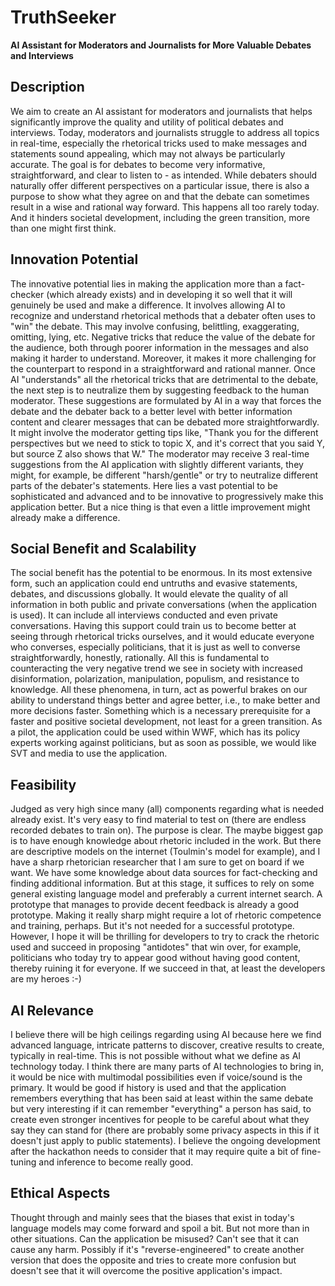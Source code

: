 # TruthSeeker
**AI Assistant for Moderators and Journalists for More Valuable Debates and Interviews**  

## Description  
We aim to create an AI assistant for moderators and journalists that helps significantly improve the quality and utility of political debates and interviews. Today, moderators and journalists struggle to address all topics in real-time, especially the rhetorical tricks used to make messages and statements sound appealing, which may not always be particularly accurate. The goal is for debates to become very informative, straightforward, and clear to listen to - as intended. While debaters should naturally offer different perspectives on a particular issue, there is also a purpose to show what they agree on and that the debate can sometimes result in a wise and rational way forward. This happens all too rarely today. And it hinders societal development, including the green transition, more than one might first think.

## Innovation Potential  
The innovative potential lies in making the application more than a fact-checker (which already exists) and in developing it so well that it will genuinely be used and make a difference. It involves allowing AI to recognize and understand rhetorical methods that a debater often uses to "win" the debate. This may involve confusing, belittling, exaggerating, omitting, lying, etc. Negative tricks that reduce the value of the debate for the audience, both through poorer information in the messages and also making it harder to understand. Moreover, it makes it more challenging for the counterpart to respond in a straightforward and rational manner. Once AI "understands" all the rhetorical tricks that are detrimental to the debate, the next step is to neutralize them by suggesting feedback to the human moderator. These suggestions are formulated by AI in a way that forces the debate and the debater back to a better level with better information content and clearer messages that can be debated more straightforwardly. It might involve the moderator getting tips like, "Thank you for the different perspectives but we need to stick to topic X, and it's correct that you said Y, but source Z also shows that W." The moderator may receive 3 real-time suggestions from the AI application with slightly different variants, they might, for example, be different "harsh/gentle" or try to neutralize different parts of the debater's statements. Here lies a vast potential to be sophisticated and advanced and to be innovative to progressively make this application better. But a nice thing is that even a little improvement might already make a difference.

## Social Benefit and Scalability  
The social benefit has the potential to be enormous. In its most extensive form, such an application could end untruths and evasive statements, debates, and discussions globally. It would elevate the quality of all information in both public and private conversations (when the application is used). It can include all interviews conducted and even private conversations. Having this support could train us to become better at seeing through rhetorical tricks ourselves, and it would educate everyone who converses, especially politicians, that it is just as well to converse straightforwardly, honestly, rationally. All this is fundamental to counteracting the very negative trend we see in society with increased disinformation, polarization, manipulation, populism, and resistance to knowledge. All these phenomena, in turn, act as powerful brakes on our ability to understand things better and agree better, i.e., to make better and more decisions faster. Something which is a necessary prerequisite for a faster and positive societal development, not least for a green transition. As a pilot, the application could be used within WWF, which has its policy experts working against politicians, but as soon as possible, we would like SVT and media to use the application.

## Feasibility  
Judged as very high since many (all) components regarding what is needed already exist. It's very easy to find material to test on (there are endless recorded debates to train on). The purpose is clear. The maybe biggest gap is to have enough knowledge about rhetoric included in the work. But there are descriptive models on the internet (Toulmin's model for example), and I have a sharp rhetorician researcher that I am sure to get on board if we want. We have some knowledge about data sources for fact-checking and finding additional information. But at this stage, it suffices to rely on some general existing language model and preferably a current internet search. A prototype that manages to provide decent feedback is already a good prototype. Making it really sharp might require a lot of rhetoric competence and training, perhaps. But it's not needed for a successful prototype. However, I hope it will be thrilling for developers to try to crack the rhetoric used and succeed in proposing "antidotes" that win over, for example, politicians who today try to appear good without having good content, thereby ruining it for everyone. If we succeed in that, at least the developers are my heroes :-)

## AI Relevance  
I believe there will be high ceilings regarding using AI because here we find advanced language, intricate patterns to discover, creative results to create, typically in real-time. This is not possible without what we define as AI technology today. I think there are many parts of AI technologies to bring in, it would be nice with multimodal possibilities even if voice/sound is the primary. It would be good if history is used and that the application remembers everything that has been said at least within the same debate but very interesting if it can remember "everything" a person has said, to create even stronger incentives for people to be careful about what they say they can stand for (there are probably some privacy aspects in this if it doesn't just apply to public statements). I believe the ongoing development after the hackathon needs to consider that it may require quite a bit of fine-tuning and inference to become really good.

## Ethical Aspects  
Thought through and mainly sees that the biases that exist in today's language models may come forward and spoil a bit. But not more than in other situations. Can the application be misused? Can't see that it can cause any harm. Possibly if it's "reverse-engineered" to create another version that does the opposite and tries to create more confusion but doesn't see that it will overcome the positive application's impact.
